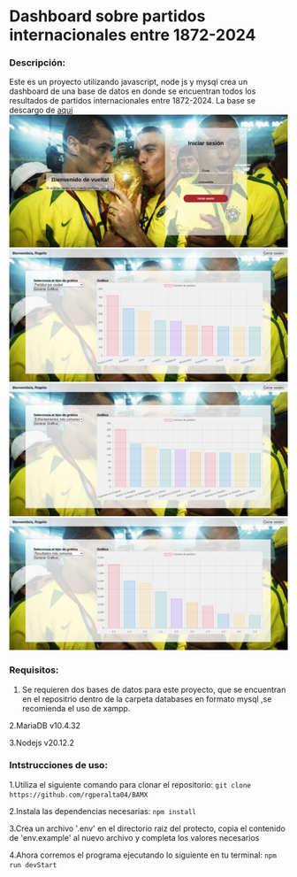 # Dashboard sobre partidos internacionales entre 1872-2024
 
###  Descripción:
Este es un proyecto utilizando javascript, node js y mysql crea un dashboard de una base de datos en donde se encuentran todos los resultados de partidos internacionales entre 1872-2024.
La base se descargo de [aqui](https://www.kaggle.com/datasets/martj42/international-football-results-from-1872-to-2017)
![login](./Screenshots/login.png)
![dashboard](./Screenshots/city.png)
![dashboard](./Screenshots/matches.png)
![dashboard](./Screenshots/results.png)

### Requisitos:
1. Se requieren dos bases de datos para este proyecto, que se encuentran en el repositrio dentro de la carpeta databases en formato mysql ,se recomienda el uso de xampp.

2.MariaDB v10.4.32

3.Nodejs v20.12.2

### Intstrucciones de uso:
1.Utiliza el siguiente comando para clonar el repositorio:
```git clone https://github.com/rgperalta04/BAMX```

2.Instala las dependencias necesarias:
```npm install```

3.Crea un archivo '.env' en el directorio raiz del protecto, copia el contenido de 'env.example' al nuevo archivo y completa los valores necesarios


4.Ahora corremos el programa ejecutando lo siguiente en tu terminal:
```npm run devStart```
